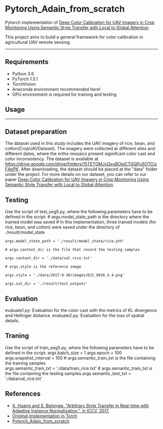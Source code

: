 # Pytorch_Adain_from_scratch
Pytorch implementation of [Deep Color Calibration for UAV Imagery in Crop Monitoring Using Semantic Style Transfer with Local to Global Attention](https://www.sciencedirect.com/science/article/pii/S030324342100297X).

This project aims to build a general framework for color calibration in agricultural UAV remote sensing.

------

## Requirements

- Python 3.6
- PyTorch 1.5.1
- TorchVision
- Anaconda environment recommended here!
- GPU environment is required for training and testing


## Usage
------
## Dataset preparation
The dataset used in this study includes the UAV imagery of rice, bean, and cotton(CropUAVDataset). The imagery were collected at different sites and different dates, where the ortho-mosaics present siginifcant color cast and color inconsistency. The dataset is available at https://drive.google.com/drive/folders/15TETGMJxQvuBOqjCTGQPu5OTCizF4pPK.
After downloading, the dataset should be placed at the "data" folder under the project.
For more details on our dataset, you can refer to our paper [Deep Color Calibration for UAV Imagery in Crop Monitoring Using Semantic Style Transfer with Local to Global Attention](https://www.sciencedirect.com/science/article/pii/S030324342100297X).


## Testing
Use the script of test_seg5.py, where the following parameters have to be defined in the script:
    # args.model_state_path is the directory where the trained model was saved
    # In this implementation, three trained models (for rice, bean, and cotton) were saved under the directory of ./result/model_state
    
    args.model_state_path = './result/model_state/rice.pth'
    
    # args.content_dir is the file that record the testing samples
    
    args.content_dir = './data/val_rice.txt'
    
    # args.style is the reference image
    
    args.style = './data/2017-9-30/images/DJI_0426_4_4.png'
    
    args.out_dir = './result/test_outputs'


## Evaluation
evaluate1.py: Evaluation for the color cast with the metrics of KL divergence and Hellinger distance.
evaluate2.py: Evaluation for the loss of spatial details.


## Traning
Use the script of train_seg5.py, where the following parameters have to be defined in the script:
    args.batch_size = 1
    args.epoch = 100 
    args.snapshot_interval = 100
    # args.semantic_train_txt is the file containing the training samples	
    args.semantic_train_txt = './data/train_rice.txt'
    # args.semantic_train_txt is the file containing the testing samples
    args.semantic_test_txt = './data/val_rice.txt'


## References
- [X. Huang and S. Belongie. "Arbitrary Style Transfer in Real-time with Adaptive Instance Normalization.", in ICCV, 2017.](http://openaccess.thecvf.com/content_ICCV_2017/papers/Huang_Arbitrary_Style_Transfer_ICCV_2017_paper.pdf)
- [Original implementation in Torch](https://github.com/xunhuang1995/AdaIN-style)
- [Pytorch_Adain_from_scratch](https://github.com/irasin/Pytorch_AdaIN) 

